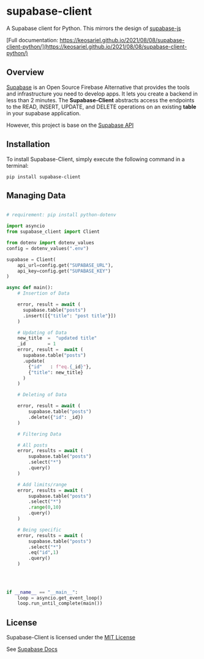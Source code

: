 # supabase-client
A Supabase client for Python. This mirrors the design of [supabase-js](https://github.com/supabase/supabase-js/blob/master/README.md)

[Full documentation: https://keosariel.github.io/2021/08/08/supabase-client-python/](https://keosariel.github.io/2021/08/08/supabase-client-python/)

## Overview
[Supabase](https://supabase.io/) is an Open Source Firebase Alternative that provides the tools and infrastructure you need to develop apps. It lets you
create a backend in less than 2 minutes. The **Supabase-Client** abstracts access the endpoints to the READ, INSERT, UPDATE, and DELETE operations on an existing **table** in your supabase application.

However, this project is base on the [Supabase API](https://supabase.io/docs/guides/api)

## Installation
To install Supabase-Client, simply execute the following command in a terminal:
```
pip install supabase-client
```

## Managing Data

```python

# requirement: pip install python-dotenv

import asyncio
from supabase_client import Client

from dotenv import dotenv_values
config = dotenv_values(".env")

supabase = Client(
    api_url=config.get("SUPABASE_URL"),
    api_key=config.get("SUPABASE_KEY")
)

async def main():
    # Insertion of Data

    error, result = await (
      supabase.table("posts")
      .insert([{"title": "post title"}])
    )

    # Updating of Data
    new_title  =  "updated title"
    _id        = 1
    error, result =  await (
      supabase.table("posts")
      .update(
        {"id"   : f"eq.{_id}"},
        {"title": new_title}
      )
    )

    # Deleting of Data

    error, result = await (
        supabase.table("posts")
        .delete({"id": _id})
    )

    # Filtering Data

    # All posts
    error, results = await (
        supabase.table("posts")
        .select("*")
        .query()
    )

    # Add limits/range
    error, results = await (
        supabase.table("posts")
        .select("*")
        .range(0,10)
        .query()
    )

    # Being specific
    error, results = await (
        supabase.table("posts")
        .select("*")
        .eq("id",1)
        .query()
    )
  
  
     

if __name__ == "__main__":
    loop = asyncio.get_event_loop()
    loop.run_until_complete(main())
```

## License
Supabase-Client is licensed under the [MIT License](https://mit-license.org/)

See [Supabase Docs](https://supabase.io/docs/guides/api)
